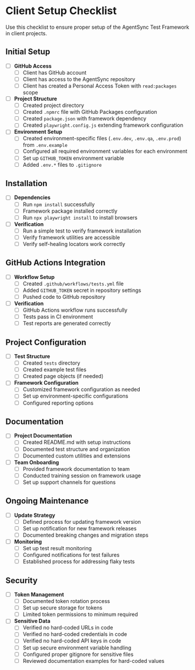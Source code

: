 # Client Setup Checklist

Use this checklist to ensure proper setup of the AgentSync Test Framework in client projects.

## Initial Setup

- [ ] **GitHub Access**
  - [ ] Client has GitHub account
  - [ ] Client has access to the AgentSync repository
  - [ ] Client has created a Personal Access Token with `read:packages` scope

- [ ] **Project Structure**
  - [ ] Created project directory
  - [ ] Created `.npmrc` file with GitHub Packages configuration
  - [ ] Created `package.json` with framework dependency
  - [ ] Created `playwright.config.js` extending framework configuration

- [ ] **Environment Setup**
  - [ ] Created environment-specific files (`.env.dev`, `.env.qa`, `.env.prod`) from `.env.example`
  - [ ] Configured all required environment variables for each environment
  - [ ] Set up `GITHUB_TOKEN` environment variable
  - [ ] Added `.env.*` files to `.gitignore`

## Installation

- [ ] **Dependencies**
  - [ ] Run `npm install` successfully
  - [ ] Framework package installed correctly
  - [ ] Run `npx playwright install` to install browsers

- [ ] **Verification**
  - [ ] Run a simple test to verify framework installation
  - [ ] Verify framework utilities are accessible
  - [ ] Verify self-healing locators work correctly

## GitHub Actions Integration

- [ ] **Workflow Setup**
  - [ ] Created `.github/workflows/tests.yml` file
  - [ ] Added `GITHUB_TOKEN` secret in repository settings
  - [ ] Pushed code to GitHub repository

- [ ] **Verification**
  - [ ] GitHub Actions workflow runs successfully
  - [ ] Tests pass in CI environment
  - [ ] Test reports are generated correctly

## Project Configuration

- [ ] **Test Structure**
  - [ ] Created `tests` directory
  - [ ] Created example test files
  - [ ] Created page objects (if needed)

- [ ] **Framework Configuration**
  - [ ] Customized framework configuration as needed
  - [ ] Set up environment-specific configurations
  - [ ] Configured reporting options

## Documentation

- [ ] **Project Documentation**
  - [ ] Created README.md with setup instructions
  - [ ] Documented test structure and organization
  - [ ] Documented custom utilities and extensions

- [ ] **Team Onboarding**
  - [ ] Provided framework documentation to team
  - [ ] Conducted training session on framework usage
  - [ ] Set up support channels for questions

## Ongoing Maintenance

- [ ] **Update Strategy**
  - [ ] Defined process for updating framework version
  - [ ] Set up notification for new framework releases
  - [ ] Documented breaking changes and migration steps

- [ ] **Monitoring**
  - [ ] Set up test result monitoring
  - [ ] Configured notifications for test failures
  - [ ] Established process for addressing flaky tests

## Security

- [ ] **Token Management**
  - [ ] Documented token rotation process
  - [ ] Set up secure storage for tokens
  - [ ] Limited token permissions to minimum required

- [ ] **Sensitive Data**
  - [ ] Verified no hard-coded URLs in code
  - [ ] Verified no hard-coded credentials in code
  - [ ] Verified no hard-coded API keys in code
  - [ ] Set up secure environment variable handling
  - [ ] Configured proper gitignore for sensitive files
  - [ ] Reviewed documentation examples for hard-coded values
